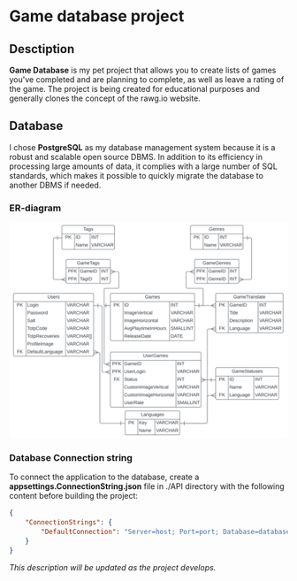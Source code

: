 # **Game database project**

## Desctiption

**Game Database** is my pet project that allows you to create lists of games you've completed and are planning to complete, as well as leave a rating of the game. The project is being created for educational purposes and generally clones the concept of the rawg.io website.

## Database

I chose **PostgreSQL** as my database management system because it is a robust and scalable open source DBMS. In addition to its efficiency in processing large amounts of data, it complies with a large number of SQL standards, which makes it possible to quickly migrate the database to another DBMS if needed.

### ER-diagram

![Entity relationship diagram image](.media/Images/GameDatabase.svg)

### Database Connection string

To connect the application to the database, create a **appsettings.ConnectionString.json** file in ./API directory with the following content before building the project: 

```json
{
    "ConnectionStrings": {
        "DefaultConnection": "Server=host; Port=port; Database=database_name; User Id=user; Password=your_password;"
    }
}
```

*This description will be updated as the project develops.*
